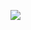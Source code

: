 ![](https://pixel-profile-ui.vercel.app/api/github-stats?username=KarasuShin&screen_effect=true&pixelate_avatar=true&theme=monica&theme=monica&color=%23ffffffFF)
